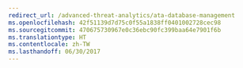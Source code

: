 ```yaml
---
redirect_url: /advanced-threat-analytics/ata-database-management
ms.openlocfilehash: 42f51139d7d75c0f55a1838ff0401002728cec98
ms.sourcegitcommit: 470675730967e0c36ebc90fc399baa64e7901f6b
ms.translationtype: HT
ms.contentlocale: zh-TW
ms.lasthandoff: 06/30/2017
---
```

